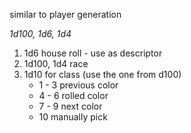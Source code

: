similar to player generation

_1d100, 1d6, 1d4_

1. 1d6 house roll - use as descriptor
2. 1d100, 1d4 race
3. 1d10 for class (use the one from d100)
    * 1 - 3 previous color
    * 4 - 6 rolled color
    * 7 - 9 next color
    * 10    manually pick
